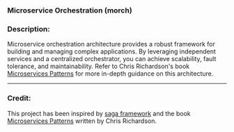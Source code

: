 ### Microservice Orchestration (morch)

### Description:
Microservice orchestration architecture provides a robust framework for building and managing complex applications. By leveraging independent services and a centralized orchestrator, you can achieve scalability, fault tolerance, and maintainability. Refer to Chris Richardson's book [Microservices Patterns](https://microservices.io/index.html) for more in-depth guidance on this architecture.

---

### Credit:
This project has been inspired by [saga framework](https://github.com/absent1706/saga-framework) and the book [Microservices Patterns](https://www.amazon.com/Microservices-Patterns-examples-Chris-Richardson/dp/1617294543) written by Chris Richardson.